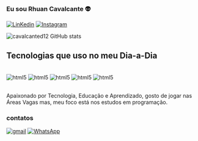 ### Eu sou Rhuan Cavalcante 👽

[![LinKedin](https://img.shields.io/badge/LinkedIn-0077B5?style=for-the-badge&logo=linkedin&logoColor=white)](https://www.linkedin.com/in/rhuan-cavalcante-1978a01a4/)
[![Instagram](https://img.shields.io/badge/Instagram-E4405F?style=for-the-badge&logo=instagram&logoColor=white)](https://www.instagram.com/rhuancavalcantee/)

![cavalcanted12 GitHub stats](https://github-readme-stats.vercel.app/api?username=cavalcanted12&show_icons=true&theme=radical)

## Tecnologias que uso no meu Dia-a-Dia


<div style="display: inline_block"><br/>
<img align="center" alt="html5" src="https://img.shields.io/badge/HTML-239120?style=for-the-badge&logo=html5&logoColor=white">
<img align="center" alt="html5" src="https://img.shields.io/badge/CSS3-1572B6?style=for-the-badge&logo=css3&logoColor=white">
<img align="center" alt="html5" src="https://img.shields.io/badge/GIT-E44C30?style=for-the-badge&logo=git&logoColor=white">
<img align="center" alt="html5" src="https://img.shields.io/badge/Node.js-43853D?style=for-the-badge&logo=node.js&logoColor=white">
<img align="center" alt="html5" src="https://img.shields.io/badge/JavaScript-F7DF1E?style=for-the-badge&logo=javascript&logoColor=black">


</div><br/>

Apaixonado por Tecnologia, Educação e Aprendizado, gosto de jogar nas Áreas Vagas mas, meu foco está nos estudos em programação.

### contatos

[![gmail](https://img.shields.io/badge/Gmail-D14836?style=for-the-badge&logo=gmail&logoColor=white)](https://cavalcante.d12@gmail.com)
[![WhatsApp](https://img.shields.io/badge/WhatsApp-25D366?style=for-the-badge&logo=whatsapp&logoColor=white)](https://wa.me/5592981448610)
